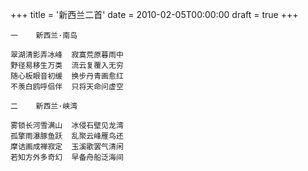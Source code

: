 +++
title = '新西兰二首'
date = 2010-02-05T00:00:00
draft = true
+++

```text
一    新西兰·南岛

翠湖清影弄冰峰  寂寞荒原暮雨中
野径易移生万类  流云复覆入无穷
随心板眼音初缓  换步丹青画愈红
不羡白鸥呼侣伴  只将天命问虚空

二    新西兰·峡湾

雾锁长河雪满山  冰侵石壁见龙湾
孤擎雨瀑豚鱼跃  乱聚云峰雁鸟还
摩诘画成禅寂定  玉溪歌罢气清闲
若知方外多奇幻  早备舟船泛海间
```
